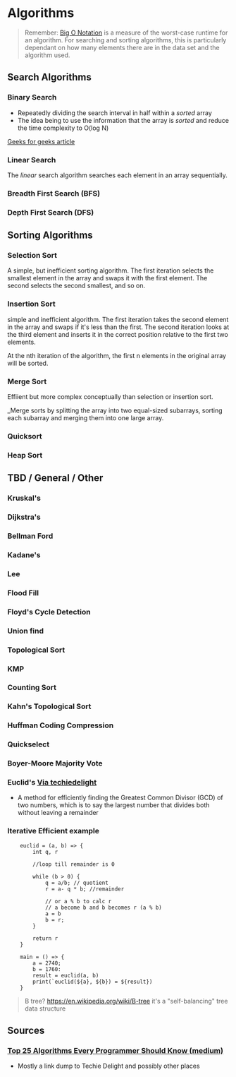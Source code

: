 # Algorithms   

> Remember: [Big O Notation](https://en.wikipedia.org/wiki/Big_O_notation) is a measure of the worst-case runtime for an algorithm. For searching and sorting algorithms, this is particularly dependant on how many elements there are in the data set and the algorithm used.

## Search Algorithms

### Binary Search

- Repeatedly dividing the search interval in half within a *sorted* array
- The idea being to use the information that the array is *sorted* and reduce the time complexity to O(log N)

[Geeks for geeks article](https://www.geeksforgeeks.org/binary-search/)

### Linear Search

The _linear_ search algorithm searches each element in an array sequentially.

### Breadth First Search (BFS)

### Depth First Search (DFS)

## Sorting Algorithms

### Selection Sort

A simple, but inefficient sorting algorithm. The first iteration selects the smallest element in the array and swaps it with the first element. The second selects the second smallest, and so on.

### Insertion Sort

simple and inefficient algorithm. The first iteration takes the second element in the array and swaps if it's less than the first. The second iteration looks at the third element and inserts it in the correct position relative to the first two elements.

At the nth iteration of the algorithm, the first n elements in the original array will be sorted.

### Merge Sort

Effiient but more complex conceptually than selection or insertion sort.

_Merge sorts by splitting the array into two equal-sized subarrays, sorting each subarray and merging them into one large array.

### Quicksort 

### Heap Sort

## TBD / General / Other

### Kruskal's 

### Dijkstra's 

### Bellman Ford

### Kadane's

### Lee

### Flood Fill

### Floyd's Cycle Detection

### Union find

### Topological Sort

### KMP

### Counting Sort

### Kahn's Topological Sort

### Huffman Coding Compression

### Quickselect

### Boyer-Moore Majority Vote

### Euclid's [Via techiedelight](https://www.techiedelight.com/euclids-algorithm-to-find-gcd-of-two-numbers/)

- A method for efficiently finding the Greatest Common Divisor (GCD) of two numbers, which is to say the largest number that divides both without leaving a remainder

### Iterative Efficient example

```
    euclid = (a, b) => {
        int q, r

        //loop till remainder is 0

        while (b > 0) {
            q = a/b; // quotient
            r = a- q * b; //remainder

            // or a % b to calc r
            // a become b and b becomes r (a % b)
            a = b
            b = r;
        }

        return r
    }

    main = () => {
        a = 2740;
        b = 1760:
        result = euclid(a, b)
        print(`euclid(${a}, ${b}) = ${result})
    }
```

> B tree? https://en.wikipedia.org/wiki/B-tree
> it's a "self-balancing" tree data structure


## Sources

### [Top 25 Algorithms Every Programmer Should Know (medium)](https://medium.com/techie-delight/top-25-algorithms-every-programmer-should-know-373246b4881b)

- Mostly a link dump to Techie Delight and possibly other places
